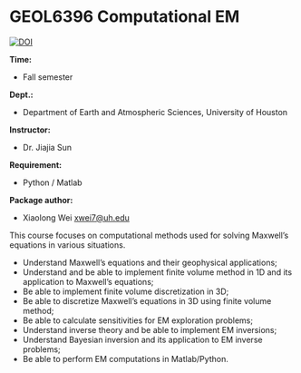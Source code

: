 # GEOL6396 Computational EM

[![DOI](https://zenodo.org/badge/169800572.svg)](https://zenodo.org/badge/latestdoi/169800572)

**Time:**
 - Fall semester

**Dept.:**
 - Department of Earth and Atmospheric Sciences, University of Houston

**Instructor:**
 - Dr. Jiajia Sun

**Requirement:**
 - Python / Matlab

**Package author:**
  - Xiaolong Wei xwei7@uh.edu

This course focuses on computational methods used for solving Maxwell’s equations in various situations.

  * Understand Maxwell’s equations and their geophysical applications;
  * Understand and be able to implement finite volume method in 1D and its application to Maxwell’s equations;
  * Be able to implement finite volume discretization in 3D;
  * Be able to discretize Maxwell’s equations in 3D using finite volume method;
  * Be able to calculate sensitivities for EM exploration problems;
  * Understand inverse theory and be able to implement EM inversions;
  * Understand Bayesian inversion and its application to EM inverse problems;
  * Be able to perform EM computations in Matlab/Python.
